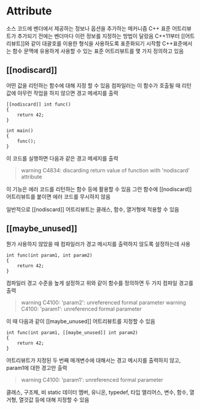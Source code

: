# Attribute

소스 코드에 벤더에서 제공하는 정보나 옵션을 추가하는 메커니즘
C++ 표준 어트리뷰트가 추가되기 전에는 벤더마다 이런 정보를 지정하는 방법이 달랐음
C++11부터 [[어트리뷰트]]와 같이 대괄호를 이용한 형식을 사용하도록 표준화되기 시작함
C++표준에서는 함수 문맥에 유용하게 사용할 수 있는 표준 어트리뷰트를 몇 가지 정의하고 있음

## [[nodiscard]]

어떤 값을 리턴하는 함수에 대해 지정 할 수 있음
컴파일러는 이 함수가 호출될 때 리턴값에 아무런 작업을 하지 않으면 경고 메세지를 출력

    [[nodiscard]] int func()
    {
        return 42;
    }

    int main()
    {
        func();
    }

이 코드를 실행하면 다음과 같은 경고 메세지를 출력

> warning C4834: discarding return value of function with 'nodiscard' attribute

이 기능은 에러 코드를 리턴하는 함수 등에 활용할 수 있음
그런 함수에 [[nodiscard]] 어트리뷰트를 붙이면 에러 코드를 무시하지 않음

일반적으로 [[nodiscard]] 어트리뷰트는 클래스, 함수, 열거형에 적용할 수 있음

## [[maybe_unused]]

뭔가 사용하지 않았을 때 컴파일러가 경고 메시지를 출력하지 않도록 설정하는데 사용

    int func(int param1, int param2)
    {
        return 42;
    }

컴파일러 경고 수준을 높게 설정하고 위와 같이 함수를 정의하면 두 가지 컴파일 경고를 출력

> warning C4100: 'param2': unreferenced formal parameter
> warning C4100: 'param1': unreferenced formal parameter

이 때 다음과 같이 [[maybe_unused]] 어트리뷰트를 지정할 수 있음

    int func(int param1, [[maybe_unused]] int param2)
    {
        return 42;
    }

어트리뷰트가 지정된 두 번째 매개변수에 대해서는 경고 메시지를 출력하지 않고, param1에 대한 경고만 출력
> warning C4100: 'param1': unreferenced formal parameter

클래스, 구조체, 비 static 데이터 멤버, 유니온, typedef, 타입 앨리어스, 변수, 함수, 열거형, 열것값 등에 대해 지정할 수 있음